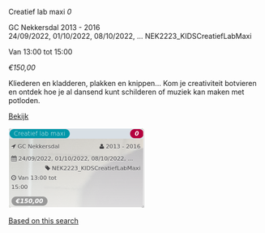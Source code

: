 Creatief lab maxi *0*

GC Nekkersdal 2013 - 2016  
24/09/2022, 01/10/2022, 08/10/2022, ... NEK2223\_KIDSCreatiefLabMaxi  

Van 13:00 tot 15:00

*€150,00*

  

Kliederen en kladderen, plakken en knippen... Kom je creativiteit botvieren en ontdek hoe je al dansend kunt schilderen of muziek kan maken met potloden.

[Bekijk](https://tickets.vgc.be/activity/subscribe/NEK2223_KIDSCreatiefLabMaxi)

![](81779.png)

[Based on this search](https://tickets.vgc.be/activity/index?&vrijeplaatsen=1&Age%5B%5D=4%2C6&entity=241)